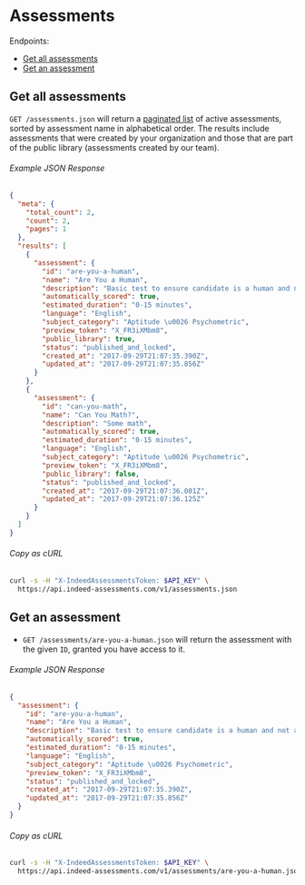 # Assessments

Endpoints:

- [Get all assessments](#get-all-assessments)
- [Get an assessment](#get-an-assessment)


## Get all assessments

`GET /assessments.json` will return a [paginated list][pagination] of active
assessments, sorted by assessment name in alphabetical order. The results
include assessments that were created by your organization and those that are
part of the public library (assessments created by our team).

###### Example JSON Response

```json
{
  "meta": {
    "total_count": 2,
    "count": 2,
    "pages": 1
  },
  "results": [
    {
      "assessment": {
        "id": "are-you-a-human",
        "name": "Are You a Human",
        "description": "Basic test to ensure candidate is a human and not a robot or dog.",
        "automatically_scored": true,
        "estimated_duration": "0-15 minutes",
        "language": "English",
        "subject_category": "Aptitude \u0026 Psychometric",
        "preview_token": "X_FR3iXMbm8",
        "public_library": true,
        "status": "published_and_locked",
        "created_at": "2017-09-29T21:07:35.390Z",
        "updated_at": "2017-09-29T21:07:35.856Z"
      }
    },
    {
      "assessment": {
        "id": "can-you-math",
        "name": "Can You Math?",
        "description": "Some math",
        "automatically_scored": true,
        "estimated_duration": "0-15 minutes",
        "language": "English",
        "subject_category": "Aptitude \u0026 Psychometric",
        "preview_token": "X_FR3iXMbm8",
        "public_library": false,
        "status": "published_and_locked",
        "created_at": "2017-09-29T21:07:36.001Z",
        "updated_at": "2017-09-29T21:07:36.125Z"
      }
    }
  ]
}
```

###### Copy as cURL

```bash
curl -s -H "X-IndeedAssessmentsToken: $API_KEY" \
  https://api.indeed-assessments.com/v1/assessments.json
```


## Get an assessment

* `GET /assessments/are-you-a-human.json` will return the assessment with the
  given `ID`, granted you have access to it.

###### Example JSON Response

```json
{
  "assessment": {
    "id": "are-you-a-human",
    "name": "Are You a Human",
    "description": "Basic test to ensure candidate is a human and not a robot or dog.",
    "automatically_scored": true,
    "estimated_duration": "0-15 minutes",
    "language": "English",
    "subject_category": "Aptitude \u0026 Psychometric",
    "preview_token": "X_FR3iXMbm8",
    "status": "published_and_locked",
    "created_at": "2017-09-29T21:07:35.390Z",
    "updated_at": "2017-09-29T21:07:35.856Z"
  }
}
```
###### Copy as cURL

```bash
curl -s -H "X-IndeedAssessmentsToken: $API_KEY" \
  https://api.indeed-assessments.com/v1/assessments/are-you-a-human.json
```


[pagination]: https://github.com/juandazapata/ia-api-docs/blob/master/README.md#pagination
